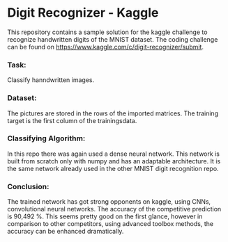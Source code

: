 # Digit Recognizer - Kaggle
This repository contains a sample solution for the kaggle challenge to recognize handwritten digits of the MNIST dataset. The coding challenge can be found on 
https://www.kaggle.com/c/digit-recognizer/submit.
### Task:
Classify hanndwritten images.
### Dataset:
The pictures are stored in the rows of the imported matrices. The training target is the first column of the trainingsdata. 
### Classifying Algorithm:
In this repo there was again used a dense neural network. This network is built from scratch only with numpy and has an adaptable architecture. 
It is the same network already used in the other MNIST digit recognition repo.
### Conclusion:
The trained network has got strong opponents on kaggle, using CNNs, convolutional neural networks. The accuracy of the competitive prediction is 90,492 %. 
This seems pretty good on the first glance, however in comparison to other competitors, using advanced toolbox methods, the accuracy can be enhanced dramatically.
